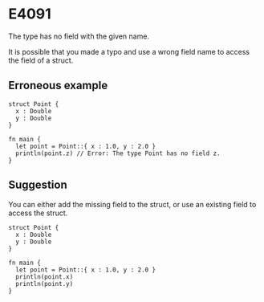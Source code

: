 # E4091

The type has no field with the given name.

It is possible that you made a typo and use a wrong field name to access the
field of a struct.

## Erroneous example

```moonbit
struct Point {
  x : Double
  y : Double
}

fn main {
  let point = Point::{ x : 1.0, y : 2.0 }
  println(point.z) // Error: The type Point has no field z.
}
```

## Suggestion

You can either add the missing field to the struct, or use an existing field
to access the struct.

```moonbit
struct Point {
  x : Double
  y : Double
}

fn main {
  let point = Point::{ x : 1.0, y : 2.0 }
  println(point.x)
  println(point.y)
}
```

